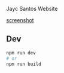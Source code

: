 Jayc Santos Website

[screenshot](https://github.com/jaycsantos/jaycsantos.github.io/blob/master/public/jaycsantos.com.jpg?raw=true)

## Dev

```bash
npm run dev
# or
npm run build
```
